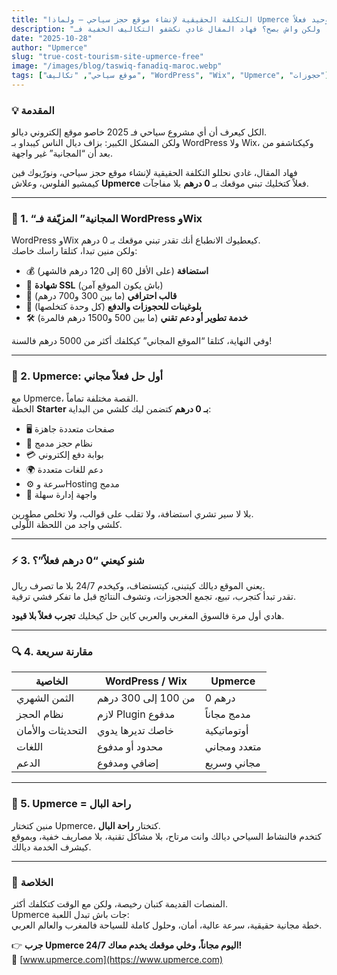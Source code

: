 ```yaml
---
title: "التكلفة الحقيقية لإنشاء موقع حجز سياحي – ولماذا Upmerce هو الحل المجاني الوحيد فعلاً"
description: "الناس كتقول تقدر تبني موقعك السياحي بـ 0 درهم، ولكن واش بصح؟ فهاد المقال غادي نكشفو التكاليف الخفية فـ WordPress وWix، ونعرفو علاش Upmerce هي المنصة الوحيدة اللي فعلاً كتخليك تبدا مجاناً."
date: "2025-10-28"
author: "Upmerce"
slug: "true-cost-tourism-site-upmerce-free"
image: "/images/blog/taswiq-fanadiq-maroc.webp"
tags: ["موقع سياحي", "تكاليف", "WordPress", "Wix", "Upmerce", "حجوزات"]
---
```


### 💡 المقدمة  

الكل كيعرف أن أي مشروع سياحي فـ 2025 خاصو موقع إلكتروني ديالو.  
ولكن المشكل الكبير: بزاف ديال الناس كيبداو بـ WordPress ولا Wix، وكيكتاشفو من بعد أن “المجانية” غير واجهة.  

فهاد المقال، غادي نحللو التكلفة الحقيقية لإنشاء موقع حجز سياحي، ونورّيوك فين كيمشيو الفلوس، وعلاش **Upmerce** فعلاً كتخليك تبني موقعك بـ **0 درهم** بلا مفاجآت.

---

### 💸 1. “المجانية” المزيّفة فـ WordPress وWix  

WordPress وWix كيعطيوك الانطباع أنك تقدر تبني موقعك بـ 0 درهم.  
ولكن منين تبدا، كتلقا راسك خاصك:  

- 💰 **استضافة** (على الأقل 60 إلى 120 درهم فالشهر)  
- 🔐 **شهادة SSL** (باش يكون الموقع آمن)  
- 🎨 **قالب احترافي** (ما بين 300 و700 درهم)  
- 🧩 **بلوغينات للحجوزات والدفع** (كل وحدة كتخلصها)  
- 🛠️ **خدمة تطوير أو دعم تقني** (ما بين 500 و1500 درهم فالمرة)

وفي النهاية، كتلقا “الموقع المجاني” كيكلفك أكثر من 5000 درهم فالسنة!

---

### 🧱 2. Upmerce: أول حل فعلاً مجاني  

مع Upmerce، القصة مختلفة تماماً.  
الخطة **Starter بـ 0 درهم** كتضمن ليك كلشي من البداية:

- 🖥️ صفحات متعددة جاهزة  
- 🔗 نظام حجز مدمج  
- 💳 بوابة دفع إلكتروني  
- 🌍 دعم للغات متعددة  
- ⚙️ سرعة وHosting مدمج  
- 🧭 واجهة إدارة سهلة  

بلا لا سير تشري استضافة، ولا تقلب على قوالب، ولا تخلص مطورين.  
كلشي واجد من اللحظة اللّولى.

---

### ⚡️ 3. شنو كيعني “0 درهم فعلاً”؟  

يعني الموقع ديالك كيتبنى، كيتستضاف، وكيخدم 24/7 بلا ما تصرف ريال.  
تقدر تبدأ كتجرب، تبيع، تجمع الحجوزات، وتشوف النتائج قبل ما تفكر فشي ترقية.

هادي أول مرة فالسوق المغربي والعربي كاين حل كيخليك **تجرب فعلاً بلا قيود**.

---

### 🔍 4. مقارنة سريعة  

| الخاصية | WordPress / Wix | Upmerce |
|----------|------------------|----------|
| الثمن الشهري | من 100 إلى 300 درهم | 0 درهم |
| نظام الحجز | لازم Plugin مدفوع | مدمج مجاناً |
| التحديثات والأمان | خاصك تديرها يدوي | أوتوماتيكية |
| اللغات | محدود أو مدفوع | متعدد ومجاني |
| الدعم | إضافي ومدفوع | مجاني وسريع |

---

### 🚀 5. Upmerce = راحة البال  

منين كتختار Upmerce، كتختار **راحة البال**.  
كتخدم فالنشاط السياحي ديالك وانت مرتاح، بلا مشاكل تقنية، بلا مصاريف خفية، وبموقع كيشرف الخدمة ديالك.  

---

### 🧭 الخلاصة  

المنصات القديمة كتبان رخيصة، ولكن مع الوقت كتكلفك أكثر.  
Upmerce جات باش تبدل اللعبة:  
خطة مجانية حقيقية، سرعة عالية، أمان، وحلول كاملة للسياحة فالمغرب والعالم العربي.

👉 **جرب Upmerce اليوم مجاناً، وخلي موقعك يخدم معاك 24/7!**  
🔗 [www.upmerce.com](https://www.upmerce.com)
